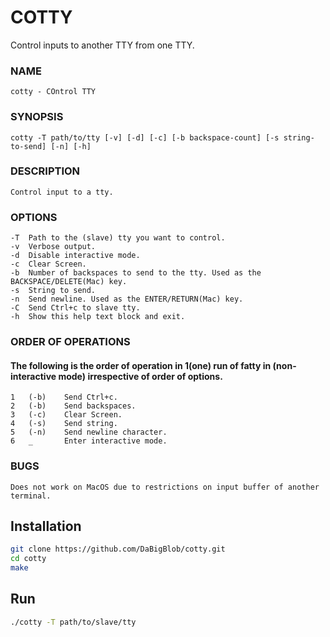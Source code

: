# COTTY

Control inputs to another TTY from one TTY.

### NAME
	cotty - COntrol TTY

### SYNOPSIS
	cotty -T path/to/tty [-v] [-d] [-c] [-b backspace-count] [-s string-to-send] [-n] [-h]

### DESCRIPTION
	Control input to a tty.

### OPTIONS
	-T	Path to the (slave) tty you want to control.
	-v	Verbose output.
	-d	Disable interactive mode.
	-c	Clear Screen.
	-b	Number of backspaces to send to the tty. Used as the BACKSPACE/DELETE(Mac) key.
	-s	String to send.
	-n	Send newline. Used as the ENTER/RETURN(Mac) key.
	-C	Send Ctrl+c to slave tty.
	-h	Show this help text block and exit.

### ORDER OF OPERATIONS
#### The following is the order of operation in 1(one) run of fatty in (non-interactive mode) irrespective of order of options.
	1	(-b)	Send Ctrl+c.
	2	(-b)	Send backspaces.
	3	(-c)	Clear Screen.
	4	(-s)	Send string.
	5	(-n)	Send newline character.
	6	_       Enter interactive mode.

### BUGS
	Does not work on MacOS due to restrictions on input buffer of another terminal.

## Installation

```bash
git clone https://github.com/DaBigBlob/cotty.git
cd cotty
make
```

## Run
```bash
./cotty -T path/to/slave/tty
```